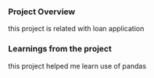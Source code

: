 ### Project Overview

 this project is related with loan application


### Learnings from the project

 this project helped me learn use of pandas 


